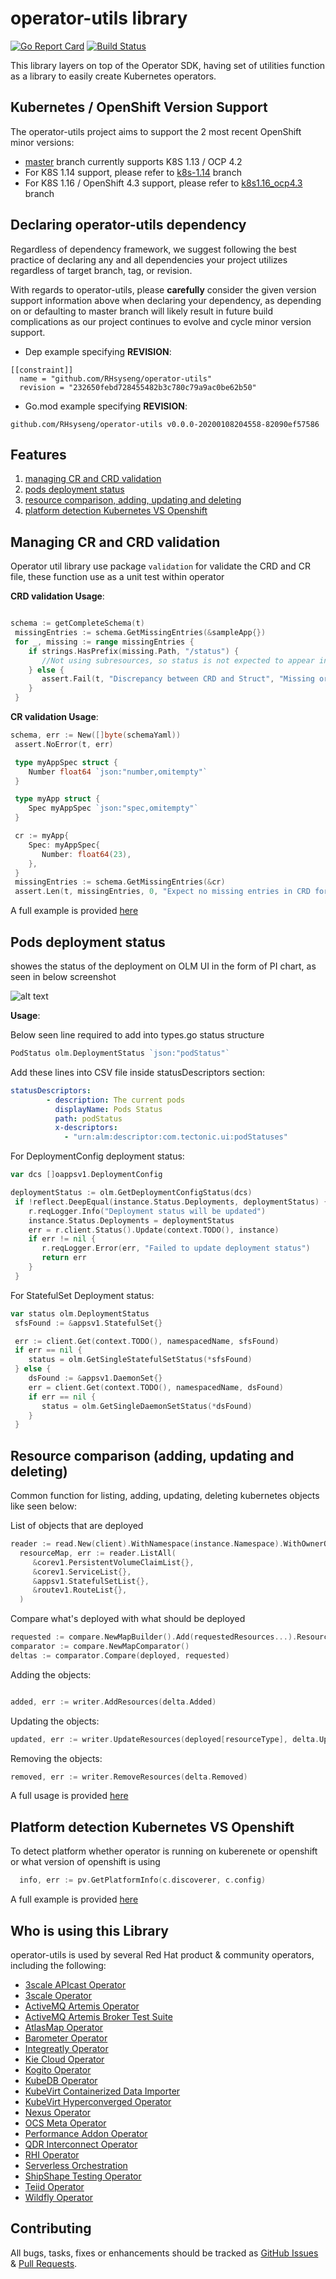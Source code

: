 # operator-utils library
[![Go Report Card](https://goreportcard.com/badge/github.com/RHsyseng/operator-utils)](https://goreportcard.com/report/github.com/RHsyseng/operator-utils)
[![Build Status](https://travis-ci.org/RHsyseng/operator-utils.svg?branch=master)](https://travis-ci.org/RHsyseng/operator-utils)


This library layers on top of the Operator SDK, having set of utilities function as a library to easily create Kubernetes operators.

## Kubernetes / OpenShift Version Support
The operator-utils project aims to support the 2 most recent OpenShift minor versions:

- [master](https://github.com/RHsyseng/operator-utils/tree/master) branch currently supports K8S 1.13 / OCP 4.2
- For K8S 1.14 support, please refer to [k8s-1.14](https://github.com/RHsyseng/operator-utils/tree/k8s-1.14) branch
- For K8S 1.16 / OpenShift 4.3 support, please refer to [k8s1.16_ocp4.3](https://github.com/RHsyseng/operator-utils/tree/k8s1.16_ocp4.3) branch


## Declaring operator-utils dependency


Regardless of dependency framework, we suggest following the best practice of declaring any and all dependencies your project utilizes regardless of target branch, tag, or revision. 

With regards to operator-utils, please **carefully** consider the given version support information above when declaring your dependency, as depending on or defaulting to master branch will likely result in future build complications as our project continues to evolve and cycle minor version support.   

- Dep example specifying **REVISION**:
```
[[constraint]]
  name = "github.com/RHsyseng/operator-utils"
  revision = "232650febd728455482b3c780c79a9ac0be62b50"
```

- Go.mod example specifying **REVISION**:
```
github.com/RHsyseng/operator-utils v0.0.0-20200108204558-82090ef57586
```


## Features

1. [managing CR and CRD validation](#managing-cr-and-crd-validation)
2. [pods deployment status ](#pods-deployment-status)
3. [resource comparison, adding, updating and deleting](#resource-comparison-adding-updating-and-deleting)
4. [platform detection Kubernetes VS Openshift](#platform-detection-kubernetes-vs-openshift)


## Managing CR and CRD validation

Operator util library use package ``validation`` for validate the CRD  and CR file, these function use as a unit test within operator

**CRD validation Usage**:
```go

schema := getCompleteSchema(t)
 missingEntries := schema.GetMissingEntries(&sampleApp{})
 for _, missing := range missingEntries {
    if strings.HasPrefix(missing.Path, "/status") {
       //Not using subresources, so status is not expected to appear in CRD
    } else {
       assert.Fail(t, "Discrepancy between CRD and Struct", "Missing or incorrect schema validation at %v, expected type %v", missing.Path, missing.Type)
    }
 }


```


**CR validation Usage**:
```go
schema, err := New([]byte(schemaYaml))
 assert.NoError(t, err)

 type myAppSpec struct {
    Number float64 `json:"number,omitempty"`
 }

 type myApp struct {
    Spec myAppSpec `json:"spec,omitempty"`
 }

 cr := myApp{
    Spec: myAppSpec{
       Number: float64(23),
    },
 }
 missingEntries := schema.GetMissingEntries(&cr)
 assert.Len(t, missingEntries, 0, "Expect no missing entries in CRD for this struct: %v", missingEntries)
```
A full example is provided [here](./pkg/validation/schema_sync_test.go)


## Pods deployment status

 showes the status of the deployment on OLM UI in the form of PI chart, as seen in below screenshot

![alt text](deployment-satus.png "pods PI chart")

**Usage**:

Below seen line required to add into types.go status structure

```go
PodStatus olm.DeploymentStatus `json:"podStatus"`

```
Add these lines into CSV file inside statusDescriptors section:

```yaml
statusDescriptors:
        - description: The current pods
          displayName: Pods Status
          path: podStatus
          x-descriptors:
            - "urn:alm:descriptor:com.tectonic.ui:podStatuses"
```

For DeploymentConfig deployment status:

```go
var dcs []oappsv1.DeploymentConfig

deploymentStatus := olm.GetDeploymentConfigStatus(dcs)
 if !reflect.DeepEqual(instance.Status.Deployments, deploymentStatus) {
    r.reqLogger.Info("Deployment status will be updated")
    instance.Status.Deployments = deploymentStatus
    err = r.client.Status().Update(context.TODO(), instance)
    if err != nil {
       r.reqLogger.Error(err, "Failed to update deployment status")
       return err
    }
 }

```

For StatefulSet Deployment status:

```go
var status olm.DeploymentStatus
 sfsFound := &appsv1.StatefulSet{}

 err := client.Get(context.TODO(), namespacedName, sfsFound)
 if err == nil {
    status = olm.GetSingleStatefulSetStatus(*sfsFound)
 } else {
    dsFound := &appsv1.DaemonSet{}
    err = client.Get(context.TODO(), namespacedName, dsFound)
    if err == nil {
       status = olm.GetSingleDaemonSetStatus(*dsFound)
    }
 }

```

## Resource comparison (adding, updating and deleting)

Common function for listing, adding, updating, deleting kubernetes objects like seen below:


List of objects that are deployed

```go
reader := read.New(client).WithNamespace(instance.Namespace).WithOwnerObject(instance)
  resourceMap, err := reader.ListAll(
     &corev1.PersistentVolumeClaimList{},
     &corev1.ServiceList{},
     &appsv1.StatefulSetList{},
     &routev1.RouteList{},
  )
```



Compare what's deployed with what should be deployed

```go
requested := compare.NewMapBuilder().Add(requestedResources...).ResourceMap()
comparator := compare.NewMapComparator()
deltas := comparator.Compare(deployed, requested)
```

Adding the objects:

```go

added, err := writer.AddResources(delta.Added)

```

Updating the objects:

```go
updated, err := writer.UpdateResources(deployed[resourceType], delta.Updated)
```

Removing the objects:
```go
removed, err := writer.RemoveResources(delta.Removed)
```


A full usage is provided [here]( https://github.com/kiegroup/kie-cloud-operator/blob/6964179113e4f57d47bead03578ae6ed8e9caa8b/pkg/controller/kieapp/kieapp_controller.go#L136-L163)




## Platform detection Kubernetes VS Openshift

To detect platform whether operator is running on kuberenete or openshift  or what version of openshift is using

```go
  info, err := pv.GetPlatformInfo(c.discoverer, c.config)
```
A full example is provided [here](./internal/platform/platform_versioner_test.go)

## Who is using this Library

operator-utils is used by several Red Hat product & community operators, including the following:  

- [3scale APIcast Operator](https://github.com/3scale/apicast-operator)
- [3scale Operator](https://github.com/3scale/3scale-operator)
- [ActiveMQ Artemis Operator](https://github.com/rh-messaging/activemq-artemis-operator)
- [ActiveMQ Artemis Broker Test Suite](https://github.com/artemiscloud/openshift-broker-test-suite)
- [AtlasMap Operator](https://github.com/atlasmap/atlasmap-operator)
- [Barometer Operator](https://github.com/aneeshkp/barometer-operator)
- [Integreatly Operator](https://github.com/integr8ly/integreatly-operator)
- [Kie Cloud Operator](https://github.com/kiegroup/kie-cloud-operator)
- [Kogito Operator](https://github.com/kiegroup/kogito-cloud-operator)
- [KubeDB Operator](https://github.com/mrhillsman/kubedb-operator)
- [KubeVirt Containerized Data Importer](https://github.com/kubevirt/containerized-data-importer)
- [KubeVirt Hyperconverged Operator](https://github.com/kubevirt/hyperconverged-cluster-operator)
- [Nexus Operator](https://github.com/m88i/nexus-operator)
- [OCS Meta Operator](https://github.com/openshift/ocs-operator)
- [Performance Addon Operator](https://github.com/openshift-kni/performance-addon-operators)
- [QDR Interconnect Operator](https://github.com/interconnectedcloud/qdr-operator)
- [RHI Operator](https://github.com/redhat-integration/rhi-operator)
- [Serverless Orchestration](https://github.com/RHsyseng/serverless-orchestration)
- [ShipShape Testing Operator](https://github.com/rh-messaging/shipshape)
- [Teiid Operator](https://github.com/teiid/teiid-operator)
- [Wildfly Operator](https://github.com/wildfly/wildfly-operator)

## Contributing
All bugs, tasks, fixes or enhancements should be tracked as [GitHub Issues](https://github.com/RHsyseng/operator-utils/issues) & [Pull Requests](https://github.com/RHsyseng/operator-utils/pulls).
